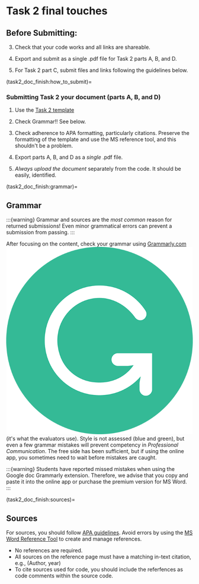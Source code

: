 
# Task 2 final touches

## Before Submitting:


3. Check that your code works and all links are shareable.
    
4. Export and submit as a single .pdf file for Task 2 parts A, B, and D.
5. For Task 2 part C, submit files and links following the guidelines below.

(task2_doc_finish:how_to_submit)=

### Submitting Task 2 your document (parts A, B, and D)

1. Use the [Task 2 template](https://westerngovernorsuniversity-my.sharepoint.com/:w:/g/personal/jim_ashe_wgu_edu/ESLuMNRuDjpCrKvqWaC6cywB4I97WEPdk5MRZRq4LfmFhQ)
1. Check Grammar!! See below.

2. Check adherence to APA formatting, particularly citations. Preserve the formatting of the template and use the MS reference tool, and this shouldn't be a problem.
3. Export parts A, B, and D as a *single* .pdf file.
4. *Always upload the document* separately from the code. It should be easily, identified.

(task2_doc_finish:grammar)=

## Grammar

:::{warning}
Grammar and sources are the *most common* reason for returned submissions! Even minor grammatical errors can prevent a submission from passing.
:::

After focusing on the content, check your grammar using [Grammarly.com](https://www.grammarly.com/) ![grmmarly](https://github.com/ashejim/C769/blob/main/url_images/icon-grammarly.png?raw=true#icon) (it's what the evaluators use). Style is not assessed (blue and green), but even a few grammar mistakes will prevent competency in *Professional Communication*. The free side has been sufficient, but if using the online app, you sometimes need to wait before mistakes are caught. 


:::{warning}
Students have reported missed mistakes when using the Google doc Grammarly extension. Therefore, we advise that you copy and paste it into the online app or purchase the premium version for MS Word. 
:::

(task2_doc_finish:sources)=

## Sources

For sources, you should follow [APA guidelines](https://apastyle.apa.org/style-grammar-guidelines). Avoid errors by using the [MS Word Reference Tool](https://support.microsoft.com/en-us/office/create-a-bibliography-citations-and-references-17686589-4824-4940-9c69-342c289fa2a5) to create and manage references.

- No references are required.
- All sources on the reference page must have a matching in-text citation, e.g., (Author, year)
- To cite sources used for code, you should include the referfences as code comments within the source code.
